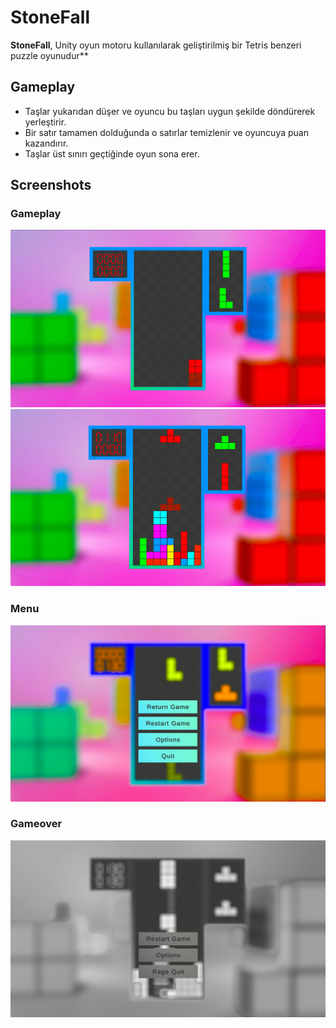# StoneFall
**StoneFall**, Unity oyun motoru kullanılarak geliştirilmiş bir Tetris benzeri puzzle oyunudur**


## Gameplay
- Taşlar yukarıdan düşer ve oyuncu bu taşları uygun şekilde döndürerek yerleştirir.
- Bir satır tamamen dolduğunda o satırlar temizlenir ve oyuncuya puan kazandırır.
- Taşlar üst sınırı geçtiğinde oyun sona erer.

## Screenshots

### Gameplay
![Gameplay_1](screenshots/Gameplay0.png)
![GamePlay_2](screenshots/Gameplay1.png)
### Menu
![Menu](screenshots/Menu.png)
### Gameover
![Gameover](screenshots/Gameover.png)

